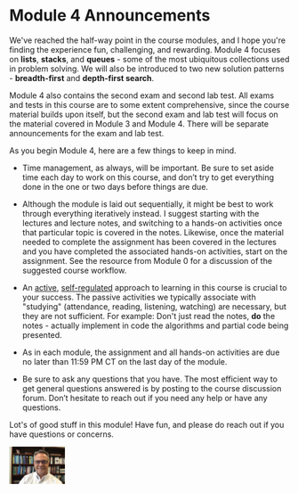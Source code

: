 # Module 4 Announcements

We've reached the half-way point in the course modules, and I hope you're
finding the experience fun, challenging, and rewarding. Module 4 focuses on
**lists**, **stacks**, and **queues** - some of the most ubiquitous
collections used in problem solving. We will also be introduced to two new
solution patterns - **breadth-first** and **depth-first search**.

Module 4 also contains the second exam and second lab test. All exams and tests
in this course are to some extent comprehensive, since the course material
builds upon itself, but the second exam and lab test will focus on the material
covered in Module 3 and Module 4. There will be separate announcements for the
exam and lab test.

As you begin Module 4, here are a few things to keep in mind.

- Time management, as always, will be important. Be sure to set aside time each
  day to work on this course, and don’t try to get everything done in the one or
  two days before things are due.

- Although the module is laid out sequentially, it might be best to work through
  everything iteratively instead. I suggest starting with the lectures and
  lecture notes, and switching to a hands-on activities once that particular
  topic is covered in the notes. Likewise, once the material needed to complete
  the assignment has been covered in the lectures and you have completed the
  associated hands-on activities, start on the assignment. See the resource from
  Module 0 for a discussion of the suggested course workflow.

- An [active](https://en.wikipedia.org/wiki/Active_learning),
  [self-regulated](https://en.wikipedia.org/wiki/Self-regulated_learning)
  approach to learning in this course is crucial to your success. The passive
  activities we typically associate with "studying" (attendance, reading,
  listening, watching) are necessary, but they are not sufficient. For example:
  Don't just read the notes, **do** the notes - actually implement in code the
  algorithms and partial code being presented. 

- As in each module, the assignment and all hands-on activities are due no later
  than 11:59 PM CT on the last day of the module.

- Be sure to ask any questions that you have. The most efficient way to get
  general questions answered is by posting to the course discussion forum. Don’t
  hesitate to reach out if you need any help or have any questions.

Lot's of good stuff in this module! Have fun, and please do reach out if you
have questions or concerns.

<img src="../../img/dh.jpg" width="100">

